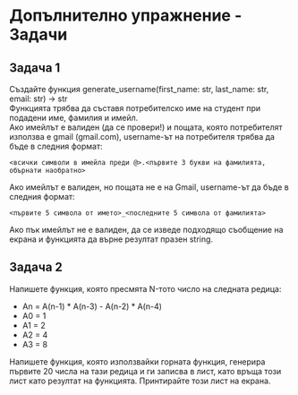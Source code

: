 # Допълнително упражнение - Задачи

## Задача 1
Създайте функция generate_username(first_name: str, last_name: str, email: str) -> str
<br>
Функцията трябва да съставя потребителско име на студент при подадени име, фамилия и имейл.
<br>
Ако имейлът е валиден (да се провери!) и пощата, която потребителят използва е gmail (gmail.com), username-ът на потребителя трябва да бъде в следния формат: 
```
<всички символи в имейла преди @>.<първите 3 букви на фамилията, обърнати наобратно>
```
Ако имейлът е валиден, но пощата не е на Gmail, username-ът да бъде в следния формат:
```
<първите 5 символа от името>_<последните 5 символа от фамилията>
```
Ако пък имейлът не е валиден, да се изведе подходящо съобщение на екрана и функцията да върне резултат празен string.

## Задача 2
Напишете функция, която пресмята N-тото число на следната редица:
- An = A(n-1) * A(n-3) - A(n-2) * A(n-4)
- A0 = 1
- A1 = 2
- A2 = 4
- A3 = 8

Напишете функция, която използвайки горната функция, генерира първите 20 числа на тази редица и ги записва в лист, като връща този лист като резултат на функцията. Принтирайте този лист на екрана.